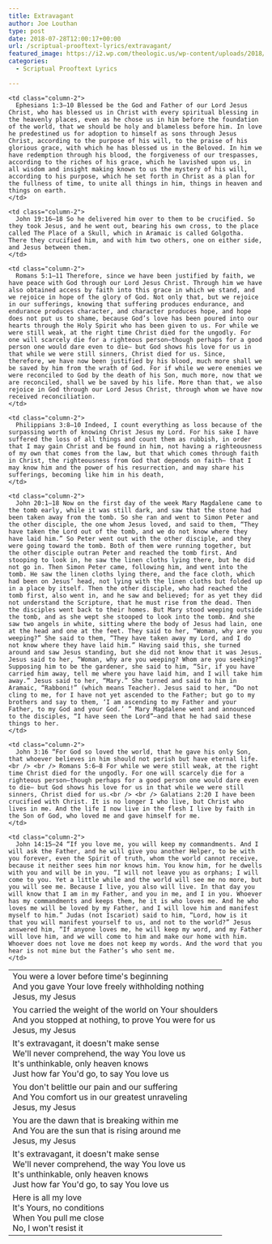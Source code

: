 ```yaml
---
title: Extravagant
author: Joe Louthan
type: post
date: 2018-07-28T12:00:17+00:00
url: /scriptual-prooftext-lyrics/extravagant/
featured_image: https://i2.wp.com/theologic.us/wp-content/uploads/2018/07/maxresdefault.jpg?resize=825%2C510
categories:
  - Scriptual Prooftext Lyrics

---
```

<table id="tablepress-20180728" class="tablepress tablepress-id-20180728">
  <tr class="row-1">
    <td class="column-1">
      You were a lover before time's beginning<br /> And you gave Your love freely withholding nothing<br /> Jesus, my Jesus
    </td>
    
    <td class="column-2">
      Ephesians 1:3–10 Blessed be the God and Father of our Lord Jesus Christ, who has blessed us in Christ with every spiritual blessing in the heavenly places, even as he chose us in him before the foundation of the world, that we should be holy and blameless before him. In love he predestined us for adoption to himself as sons through Jesus Christ, according to the purpose of his will, to the praise of his glorious grace, with which he has blessed us in the Beloved. In him we have redemption through his blood, the forgiveness of our trespasses, according to the riches of his grace, which he lavished upon us, in all wisdom and insight making known to us the mystery of his will, according to his purpose, which he set forth in Christ as a plan for the fullness of time, to unite all things in him, things in heaven and things on earth.
    </td>
  </tr>
  
  <tr class="row-2">
    <td class="column-1">
      You carried the weight of the world on Your shoulders<br /> And you stopped at nothing, to prove You were for us<br /> Jesus, my Jesus
    </td>
    
    <td class="column-2">
      John 19:16–18 So he delivered him over to them to be crucified. So they took Jesus, and he went out, bearing his own cross, to the place called The Place of a Skull, which in Aramaic is called Golgotha. There they crucified him, and with him two others, one on either side, and Jesus between them.
    </td>
  </tr>
  
  <tr class="row-3">
    <td class="column-1">
      It's extravagant, it doesn't make sense<br /> We'll never comprehend, the way You love us<br /> It's unthinkable, only heaven knows<br /> Just how far You'd go, to say You love us
    </td>
    
    <td class="column-2">
      Romans 5:1–11 Therefore, since we have been justified by faith, we have peace with God through our Lord Jesus Christ. Through him we have also obtained access by faith into this grace in which we stand, and we rejoice in hope of the glory of God. Not only that, but we rejoice in our sufferings, knowing that suffering produces endurance, and endurance produces character, and character produces hope, and hope does not put us to shame, because God’s love has been poured into our hearts through the Holy Spirit who has been given to us. For while we were still weak, at the right time Christ died for the ungodly. For one will scarcely die for a righteous person—though perhaps for a good person one would dare even to die— but God shows his love for us in that while we were still sinners, Christ died for us. Since, therefore, we have now been justified by his blood, much more shall we be saved by him from the wrath of God. For if while we were enemies we were reconciled to God by the death of his Son, much more, now that we are reconciled, shall we be saved by his life. More than that, we also rejoice in God through our Lord Jesus Christ, through whom we have now received reconciliation.
    </td>
  </tr>
  
  <tr class="row-4">
    <td class="column-1">
      You don't belittle our pain and our suffering<br /> And You comfort us in our greatest unraveling<br /> Jesus, my Jesus
    </td>
    
    <td class="column-2">
      Philippians 3:8–10 Indeed, I count everything as loss because of the surpassing worth of knowing Christ Jesus my Lord. For his sake I have suffered the loss of all things and count them as rubbish, in order that I may gain Christ and be found in him, not having a righteousness of my own that comes from the law, but that which comes through faith in Christ, the righteousness from God that depends on faith— that I may know him and the power of his resurrection, and may share his sufferings, becoming like him in his death,
    </td>
  </tr>
  
  <tr class="row-5">
    <td class="column-1">
      You are the dawn that is breaking within me<br /> And You are the sun that is rising around me<br /> Jesus, my Jesus
    </td>
    
    <td class="column-2">
      John 20:1–18 Now on the first day of the week Mary Magdalene came to the tomb early, while it was still dark, and saw that the stone had been taken away from the tomb. So she ran and went to Simon Peter and the other disciple, the one whom Jesus loved, and said to them, “They have taken the Lord out of the tomb, and we do not know where they have laid him.” So Peter went out with the other disciple, and they were going toward the tomb. Both of them were running together, but the other disciple outran Peter and reached the tomb first. And stooping to look in, he saw the linen cloths lying there, but he did not go in. Then Simon Peter came, following him, and went into the tomb. He saw the linen cloths lying there, and the face cloth, which had been on Jesus’ head, not lying with the linen cloths but folded up in a place by itself. Then the other disciple, who had reached the tomb first, also went in, and he saw and believed; for as yet they did not understand the Scripture, that he must rise from the dead. Then the disciples went back to their homes. But Mary stood weeping outside the tomb, and as she wept she stooped to look into the tomb. And she saw two angels in white, sitting where the body of Jesus had lain, one at the head and one at the feet. They said to her, “Woman, why are you weeping?” She said to them, “They have taken away my Lord, and I do not know where they have laid him.” Having said this, she turned around and saw Jesus standing, but she did not know that it was Jesus. Jesus said to her, “Woman, why are you weeping? Whom are you seeking?” Supposing him to be the gardener, she said to him, “Sir, if you have carried him away, tell me where you have laid him, and I will take him away.” Jesus said to her, “Mary.” She turned and said to him in Aramaic, “Rabboni!” (which means Teacher). Jesus said to her, “Do not cling to me, for I have not yet ascended to the Father; but go to my brothers and say to them, ‘I am ascending to my Father and your Father, to my God and your God.’ ” Mary Magdalene went and announced to the disciples, “I have seen the Lord”—and that he had said these things to her.
    </td>
  </tr>
  
  <tr class="row-6">
    <td class="column-1">
      It's extravagant, it doesn't make sense<br /> We'll never comprehend, the way You love us<br /> It's unthinkable, only heaven knows<br /> Just how far You'd go, to say You love us
    </td>
    
    <td class="column-2">
      John 3:16 “For God so loved the world, that he gave his only Son, that whoever believes in him should not perish but have eternal life.<br /> <br /> Romans 5:6–8 For while we were still weak, at the right time Christ died for the ungodly. For one will scarcely die for a righteous person—though perhaps for a good person one would dare even to die— but God shows his love for us in that while we were still sinners, Christ died for us.<br /> <br /> Galatians 2:20 I have been crucified with Christ. It is no longer I who live, but Christ who lives in me. And the life I now live in the flesh I live by faith in the Son of God, who loved me and gave himself for me.
    </td>
  </tr>
  
  <tr class="row-7">
    <td class="column-1">
      Here is all my love<br /> It's Yours, no conditions<br /> When You pull me close<br /> No, I won't resist it
    </td>
    
    <td class="column-2">
      John 14:15–24 “If you love me, you will keep my commandments. And I will ask the Father, and he will give you another Helper, to be with you forever, even the Spirit of truth, whom the world cannot receive, because it neither sees him nor knows him. You know him, for he dwells with you and will be in you. “I will not leave you as orphans; I will come to you. Yet a little while and the world will see me no more, but you will see me. Because I live, you also will live. In that day you will know that I am in my Father, and you in me, and I in you. Whoever has my commandments and keeps them, he it is who loves me. And he who loves me will be loved by my Father, and I will love him and manifest myself to him.” Judas (not Iscariot) said to him, “Lord, how is it that you will manifest yourself to us, and not to the world?” Jesus answered him, “If anyone loves me, he will keep my word, and my Father will love him, and we will come to him and make our home with him. Whoever does not love me does not keep my words. And the word that you hear is not mine but the Father’s who sent me.
    </td>
  </tr>
</table>

<!-- #tablepress-20180728 from cache -->